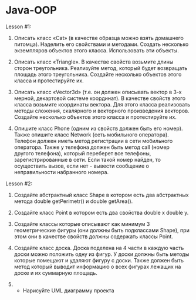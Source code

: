 # Java-OOP

Lesson #1:

1) Описать класс «Cat» (в качестве образца можно взять домашнего питомца).
Наделить его свойствами и методами. Создать несколько экземпляров объектов этого
класса. Использовать эти объекты.

2) Описать класс «Triangle». В качестве свойств возьмите длины сторон
треугольника. Реализуйте метод, который будет возвращать площадь этого
треугольника. Создайте несколько объектов этого класса и протестируйте их.

3) Описать класс «Vector3d» (т.е. он должен описывать вектор в 3-х мерной,
декартовой системе координат). В качестве свойств этого класса возьмите
координаты вектора. Для этого класса реализовать методы сложения, скалярного и
векторного произведения векторов. Создайте несколько объектов этого класса и
протестируйте их.

4) Опишите класс Phone (одним из свойств должен быть его номер). Также опишите
класс Network (сеть мобильного оператора).
Телефон должен иметь метод
регистрации в сети мобильного оператора. Также у телефона должен быть метод call
(номер другого телефона), который переберет все телефоны, зарегистрированные в
сети. Если такой номер найден, то осуществить вызов, если нет - вывести сообщение
о неправильности набранного номера.

Lesson #2:

1. Создайте абстрактный класс Shape в котором есть два
абстрактных метода double getPerimetr() и double getArea().

2. Создайте класс Point в котором есть два свойства double x
double y.

3. Создайте классы которые описывают как минимум 3
геометрические фигуры (они должны быть подклассами
Shape), при этом они в качестве свойств должны содержать
классы Point.

4. Создайте класс доска. Доска поделена на 4 части в каждую
часть доски можно положить одну из фигур. У доски должны
быть методы которые помещают и удаляют фигуру с доски.
Также должен быть метод который выводит информацию о
всех фигурах лежащих на доске и их суммарную площадь.

5. * Нарисуйте UML диаграмму проекта
